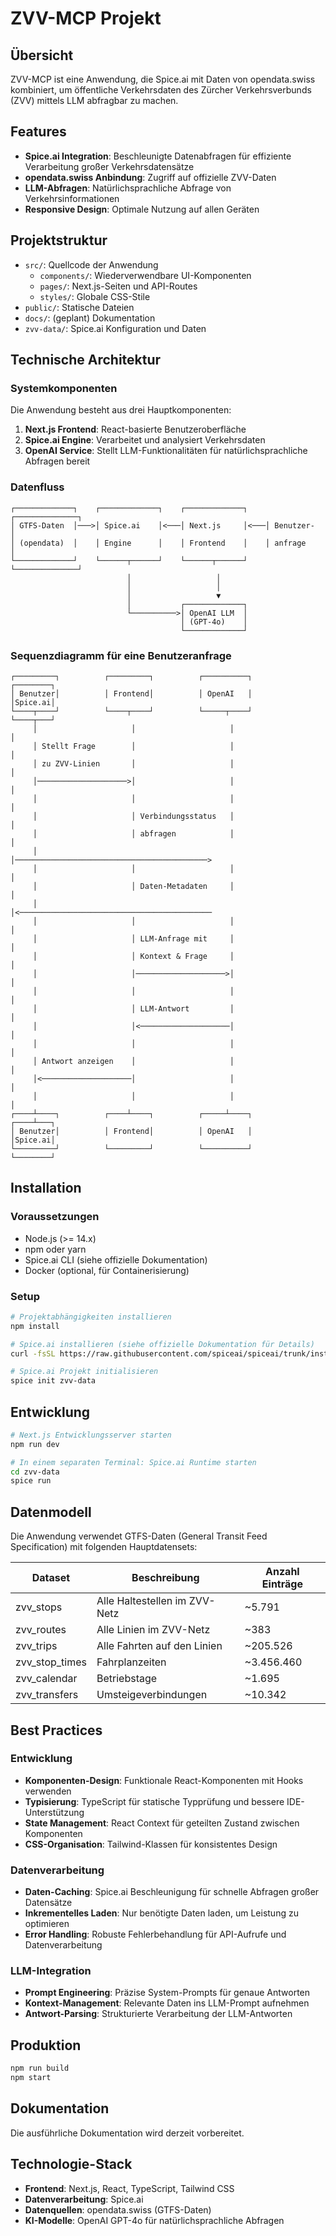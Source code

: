 # ZVV-MCP Projekt

## Übersicht
ZVV-MCP ist eine Anwendung, die Spice.ai mit Daten von opendata.swiss kombiniert, um öffentliche Verkehrsdaten des Zürcher Verkehrsverbunds (ZVV) mittels LLM abfragbar zu machen.

## Features
- **Spice.ai Integration**: Beschleunigte Datenabfragen für effiziente Verarbeitung großer Verkehrsdatensätze
- **opendata.swiss Anbindung**: Zugriff auf offizielle ZVV-Daten
- **LLM-Abfragen**: Natürlichsprachliche Abfrage von Verkehrsinformationen
- **Responsive Design**: Optimale Nutzung auf allen Geräten

## Projektstruktur
- `src/`: Quellcode der Anwendung
  - `components/`: Wiederverwendbare UI-Komponenten
  - `pages/`: Next.js-Seiten und API-Routes
  - `styles/`: Globale CSS-Stile
- `public/`: Statische Dateien
- `docs/`: (geplant) Dokumentation
- `zvv-data/`: Spice.ai Konfiguration und Daten

## Technische Architektur

### Systemkomponenten
Die Anwendung besteht aus drei Hauptkomponenten:
1. **Next.js Frontend**: React-basierte Benutzeroberfläche
2. **Spice.ai Engine**: Verarbeitet und analysiert Verkehrsdaten
3. **OpenAI Service**: Stellt LLM-Funktionalitäten für natürlichsprachliche Abfragen bereit

### Datenfluss

```
┌─────────────┐    ┌─────────────┐    ┌─────────────┐    ┌──────────────┐
│ GTFS-Daten  │───>│ Spice.ai    │<───│ Next.js     │<───│ Benutzer-    │
│ (opendata)  │    │ Engine      │    │ Frontend    │    │ anfrage      │
└─────────────┘    └──────┬──────┘    └──────┬──────┘    └──────────────┘
                          │                   │
                          │                   │
                          │                   ▼
                          │           ┌─────────────┐
                          └──────────>│ OpenAI LLM  │
                                      │ (GPT-4o)    │
                                      └─────────────┘
```

### Sequenzdiagramm für eine Benutzeranfrage

```
┌─────────┐          ┌─────────┐          ┌──────────┐          ┌────────┐
│ Benutzer│          │ Frontend│          │ OpenAI   │          │Spice.ai│
└────┬────┘          └────┬────┘          └─────┬────┘          └────┬───┘
     │                     │                     │                    │
     │ Stellt Frage        │                     │                    │
     │ zu ZVV-Linien       │                     │                    │
     │────────────────────>│                     │                    │
     │                     │                     │                    │
     │                     │ Verbindungsstatus   │                    │
     │                     │ abfragen            │                    │
     │                     │───────────────────────────────────────────>
     │                     │                     │                    │
     │                     │ Daten-Metadaten     │                    │
     │                     │<───────────────────────────────────────────
     │                     │                     │                    │
     │                     │ LLM-Anfrage mit     │                    │
     │                     │ Kontext & Frage     │                    │
     │                     │────────────────────>│                    │
     │                     │                     │                    │
     │                     │ LLM-Antwort         │                    │
     │                     │<────────────────────│                    │
     │                     │                     │                    │
     │ Antwort anzeigen    │                     │                    │
     │<────────────────────│                     │                    │
     │                     │                     │                    │
┌────┴────┐          ┌────┴────┐          ┌─────┴────┐          ┌────┴───┐
│ Benutzer│          │ Frontend│          │ OpenAI   │          │Spice.ai│
└─────────┘          └─────────┘          └──────────┘          └────────┘
```

## Installation

### Voraussetzungen
- Node.js (>= 14.x)
- npm oder yarn
- Spice.ai CLI (siehe offizielle Dokumentation)
- Docker (optional, für Containerisierung)

### Setup
```bash
# Projektabhängigkeiten installieren
npm install

# Spice.ai installieren (siehe offizielle Dokumentation für Details)
curl -fsSL https://raw.githubusercontent.com/spiceai/spiceai/trunk/install/install.sh | bash

# Spice.ai Projekt initialisieren
spice init zvv-data
```

## Entwicklung
```bash
# Next.js Entwicklungsserver starten
npm run dev

# In einem separaten Terminal: Spice.ai Runtime starten
cd zvv-data
spice run
```

## Datenmodell

Die Anwendung verwendet GTFS-Daten (General Transit Feed Specification) mit folgenden Hauptdatensets:

| Dataset | Beschreibung | Anzahl Einträge |
|---------|--------------|----------------|
| zvv_stops | Alle Haltestellen im ZVV-Netz | ~5.791 |
| zvv_routes | Alle Linien im ZVV-Netz | ~383 |
| zvv_trips | Alle Fahrten auf den Linien | ~205.526 |
| zvv_stop_times | Fahrplanzeiten | ~3.456.460 |
| zvv_calendar | Betriebstage | ~1.695 |
| zvv_transfers | Umsteigeverbindungen | ~10.342 |

## Best Practices

### Entwicklung
- **Komponenten-Design**: Funktionale React-Komponenten mit Hooks verwenden
- **Typisierung**: TypeScript für statische Typprüfung und bessere IDE-Unterstützung
- **State Management**: React Context für geteilten Zustand zwischen Komponenten
- **CSS-Organisation**: Tailwind-Klassen für konsistentes Design

### Datenverarbeitung
- **Daten-Caching**: Spice.ai Beschleunigung für schnelle Abfragen großer Datensätze
- **Inkrementelles Laden**: Nur benötigte Daten laden, um Leistung zu optimieren
- **Error Handling**: Robuste Fehlerbehandlung für API-Aufrufe und Datenverarbeitung

### LLM-Integration
- **Prompt Engineering**: Präzise System-Prompts für genaue Antworten
- **Kontext-Management**: Relevante Daten ins LLM-Prompt aufnehmen
- **Antwort-Parsing**: Strukturierte Verarbeitung der LLM-Antworten

## Produktion
```bash
npm run build
npm start
```

## Dokumentation
Die ausführliche Dokumentation wird derzeit vorbereitet.

## Technologie-Stack
- **Frontend**: Next.js, React, TypeScript, Tailwind CSS
- **Datenverarbeitung**: Spice.ai
- **Datenquellen**: opendata.swiss (GTFS-Daten)
- **KI-Modelle**: OpenAI GPT-4o für natürlichsprachliche Abfragen 
